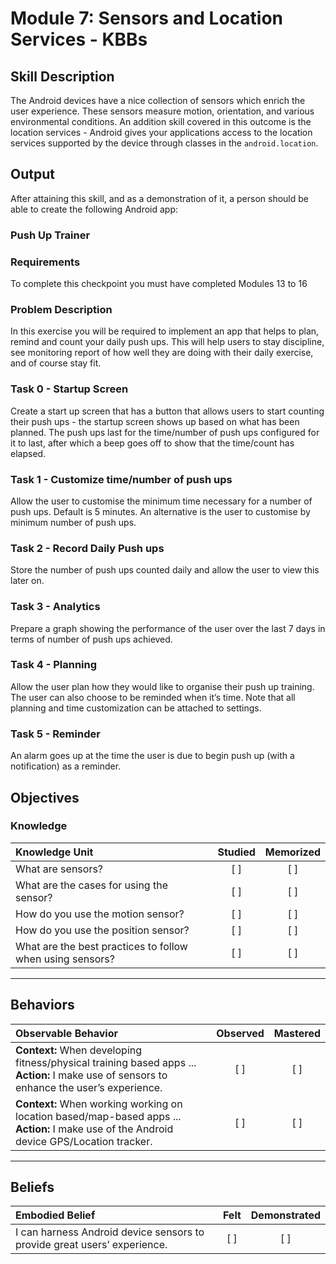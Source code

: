 # Module 7: Sensors and Location Services - KBBs

## Skill Description
The Android devices have a nice collection of sensors which enrich the user experience. These sensors measure motion, orientation, and various environmental conditions. An addition skill covered in this outcome is the location services - Android gives your applications access to the location services supported by the device through classes in the `android.location`.

## Output
After attaining this skill, and as a demonstration of it, a person should be able to create the following Android app:
### Push Up Trainer

### Requirements
To complete this checkpoint you must have completed Modules 13 to 16

### Problem Description
In this exercise you will be required to implement an app that helps to plan, remind and count your daily push ups. This will help users to stay discipline, see monitoring report of how well they are doing with their daily exercise, and of course stay fit.

### Task 0 - Startup Screen
Create a start up screen that has a button that allows users to start counting their push ups - the startup screen shows up based on what has been planned. The push ups last for the time/number of push ups configured for it to last, after which a beep goes off to show that the time/count has elapsed.

### Task 1 - Customize time/number of push ups
Allow the user to customise the minimum time necessary for a number of push ups. Default is 5 minutes. An alternative is the user to customise by minimum number of push ups.

### Task 2 - Record Daily Push ups
Store the number of push ups counted daily and allow the user to view this later on.

### Task 3 - Analytics
Prepare a graph showing the performance of the user over the last 7 days in terms of number of push ups achieved.

### Task 4 - Planning
Allow the user plan how they would like to organise their push up training. The user can also choose to be reminded when it’s time.
Note that all planning and time customization can be attached to settings.

### Task 5 - Reminder
An alarm goes up at the time the user is due to begin push up (with a notification) as a reminder.

## Objectives

### Knowledge

| Knowledge Unit   |      Studied      | Memorized |
|:-------------|:------------------:|:--------:|
| What are sensors?| [ ] | [ ] |
| What are the cases for using the sensor? | [ ] | [ ] |
| How do you use the motion sensor? | [ ] | [ ] |
| How do you use the position sensor?| [ ] | [ ] |
| What are the best practices to follow when using sensors? | [ ] | [ ] |

----------

## Behaviors

| Observable Behavior   |      Observed      | Mastered |
|:-------------|:------------------:|:--------:|
| **Context:** When developing fitness/physical training based apps ... **Action:** I make use of sensors to enhance the user’s experience. | [ ] | [ ]  |
| **Context:** When working working on location based/map-based apps ... **Action:**  I make use of the Android device GPS/Location tracker. | [ ] | [ ]  |
----------

## Beliefs

| Embodied Belief   |      Felt      | Demonstrated |
|:-------------|:------------------:|:--------:|
| I can harness Android device sensors to provide great users’ experience. | [ ] | [ ]  |